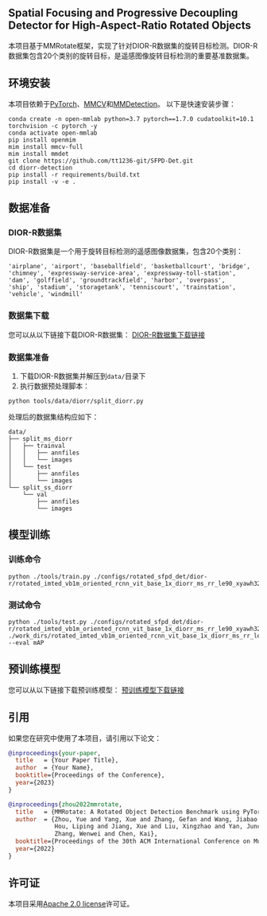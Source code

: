 ## Spatial Focusing and Progressive Decoupling Detector for High-Aspect-Ratio Rotated Objects

本项目基于MMRotate框架，实现了针对DIOR-R数据集的旋转目标检测。DIOR-R数据集包含20个类别的旋转目标，是遥感图像旋转目标检测的重要基准数据集。



## 环境安装

本项目依赖于[PyTorch](https://pytorch.org/)、[MMCV](https://github.com/open-mmlab/mmcv)和[MMDetection](https://github.com/open-mmlab/mmdetection)。
以下是快速安装步骤：

```shell
conda create -n open-mmlab python=3.7 pytorch==1.7.0 cudatoolkit=10.1 torchvision -c pytorch -y
conda activate open-mmlab
pip install openmim
mim install mmcv-full
mim install mmdet
git clone https://github.com/tt1236-git/SFPD-Det.git
cd diorr-detection
pip install -r requirements/build.txt
pip install -v -e .
```

## 数据准备

### DIOR-R数据集

DIOR-R数据集是一个用于旋转目标检测的遥感图像数据集，包含20个类别：

```
'airplane', 'airport', 'baseballfield', 'basketballcourt', 'bridge', 
'chimney', 'expressway-service-area', 'expressway-toll-station', 
'dam', 'golffield', 'groundtrackfield', 'harbor', 'overpass', 
'ship', 'stadium', 'storagetank', 'tenniscourt', 'trainstation', 
'vehicle', 'windmill'
```

### 数据集下载

您可以从以下链接下载DIOR-R数据集：
[DIOR-R数据集下载链接](https://your-dataset-link.com)

### 数据集准备

1. 下载DIOR-R数据集并解压到`data/`目录下
2. 执行数据预处理脚本：

```shell
python tools/data/diorr/split_diorr.py
```

处理后的数据集结构应如下：

```
data/
├── split_ms_diorr
│   ├── trainval
│   │   ├── annfiles
│   │   └── images
│   └── test
│       ├── annfiles
│       └── images
└── split_ss_diorr
    └── val
        ├── annfiles
        └── images

```

## 模型训练

### 训练命令

```shell
python ./tools/train.py ./configs/rotated_sfpd_det/dior-r/rotated_imted_vb1m_oriented_rcnn_vit_base_1x_diorr_ms_rr_le90_xyawh321v.py
```

### 测试命令

```shell
python ./tools/test.py ./configs/rotated_sfpd_det/dior-r/rotated_imted_vb1m_oriented_rcnn_vit_base_1x_diorr_ms_rr_le90_xyawh321v.py ./work_dirs/rotated_imted_vb1m_oriented_rcnn_vit_base_1x_diorr_ms_rr_le90_stdc_xyawh321v/xxx.pth --eval mAP
```

## 预训练模型

您可以从以下链接下载预训练模型：
[预训练模型下载链接](https://pan.baidu.com/s/1pisK3HUCCZkVOFJLYlVYGg?pwd=1234)

## 引用

如果您在研究中使用了本项目，请引用以下论文：

```bibtex
@inproceedings{your-paper,
  title   = {Your Paper Title},
  author  = {Your Name},
  booktitle={Proceedings of the Conference},
  year={2023}
}

@inproceedings{zhou2022mmrotate,
  title   = {MMRotate: A Rotated Object Detection Benchmark using PyTorch},
  author  = {Zhou, Yue and Yang, Xue and Zhang, Gefan and Wang, Jiabao and Liu, Yanyi and
             Hou, Liping and Jiang, Xue and Liu, Xingzhao and Yan, Junchi and Lyu, Chengqi and
             Zhang, Wenwei and Chen, Kai},
  booktitle={Proceedings of the 30th ACM International Conference on Multimedia},
  year={2022}
}
```

## 许可证

本项目采用[Apache 2.0 license](LICENSE)许可证。
